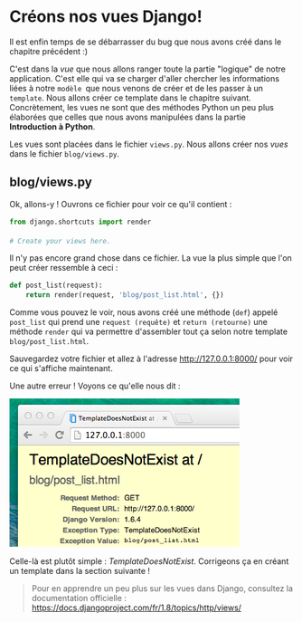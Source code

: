 # Créons nos vues Django!

Il est enfin temps de se débarrasser du bug que nous avons créé dans le chapitre précédent :)

C'est dans la *vue* que nous allons ranger toute la partie "logique" de notre application. C'est elle qui va se charger d'aller chercher les informations liées à notre `modèle `que nous venons de créer et de les passer à un `template`. Nous allons créer ce template dans le chapitre suivant. Concrètement, les vues ne sont que des méthodes Python un peu plus élaborées que celles que nous avons manipulées dans la partie **Introduction à Python**.

Les vues sont placées dans le fichier `views.py`. Nous allons créer nos *vues* dans le fichier `blog/views.py`.

## blog/views.py

Ok, allons-y ! Ouvrons ce fichier pour voir ce qu'il contient :

```python
from django.shortcuts import render

# Create your views here.
```    

Il n'y pas encore grand chose dans ce fichier. La vue la plus simple que l'on peut créer ressemble à ceci :

```python
def post_list(request):
    return render(request, 'blog/post_list.html', {})
```

Comme vous pouvez le voir, nous avons créé une méthode (`def`) appelé `post_list` qui prend une `request (requête)` et `return (retourne)` une méthode `render` qui va permettre d'assembler tout ça selon notre template `blog/post_list.html`.

Sauvegardez votre fichier et allez à l'adresse http://127.0.0.1:8000/ pour voir ce qui s'affiche maintenant.

Une autre erreur ! Voyons ce qu'elle nous dit :

![Erreur][1]

 [1]: images/error.png

Celle-là est plutôt simple : *TemplateDoesNotExist*. Corrigeons ça en créant un template dans la section suivante !

> Pour en apprendre un peu plus sur les vues dans Django, consultez la documentation officielle : https://docs.djangoproject.com/fr/1.8/topics/http/views/